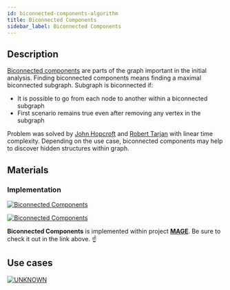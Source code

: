 ```yaml
---
id: biconnected-components-algorithm
title: Biconnected Components
sidebar_label: Biconnected Components
---
```


## Description

[Biconnected components](https://en.wikipedia.org/wiki/Biconnected_component) are parts of the graph important in the initial analysis. Finding biconnected components means finding a maximal biconnected subgraph. Subgraph is biconnected if:

- It is possible to go from each node to another within a biconnected subgraph
- First scenario remains true even after removing any vertex in the subgraph

Problem was solved by [John Hopcroft](https://en.wikipedia.org/wiki/John_Hopcroft) and [Robert Tarjan](https://en.wikipedia.org/wiki/Robert_Tarjan) with linear time complexity. Depending on the use case, biconnected components may help to discover hidden structures within graph.

## Materials

### Implementation

[![Biconnected Components](https://img.shields.io/badge/Biconnected_components-Implementation-FB6E00?style=for-the-badge&logo=github&logoColor=white)](/mage/query-modules/cpp/biconnected-components)

[![Biconnected Components](https://img.shields.io/badge/Biconnected_components-Documentation-FCC624?style=for-the-badge&logo=cplusplus&logoColor=white)](/mage/query-modules/cpp/biconnected-components)

**Biconnected Components** is implemented within project [**MAGE**](https://github.com/memgraph/mage). Be sure to check it out in the link above. :point_up:

## Use cases

[![UNKNOWN](https://img.shields.io/badge/UNKNOWN-Application-8A477F?style=for-the-badge)](/mage/query-modules/python/node-similarity)
